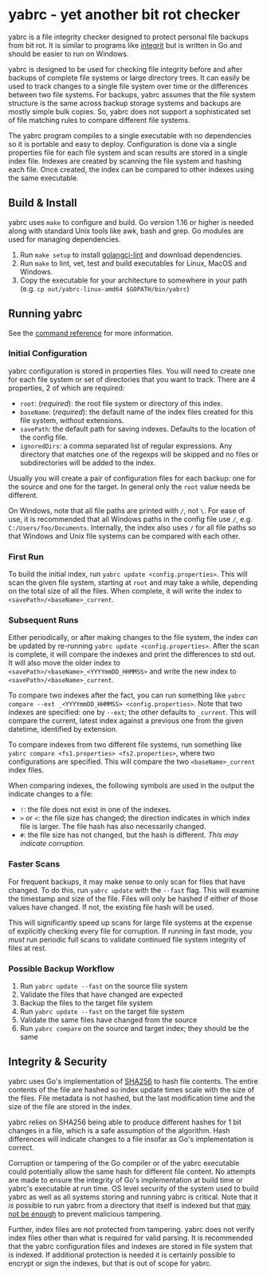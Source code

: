 # yabrc - yet another bit rot checker
yabrc is a file integrity checker designed to protect personal file backups from bit rot. It is similar to programs like [integrit](https://github.com/integrit/integrit) but is written in Go and should be easier to run on Windows.

yabrc is designed to be used for checking file integrity before and after backups of complete file systems or large directory trees. It can easily be used to track changes to a single file system over time or the differences between two file systems. For backups, yabrc assumes that the file system structure is the same across backup storage systems and backups are mostly simple bulk copies. So, yabrc does not support a sophisticated set of file matching rules to compare different file systems.

The yabrc program compiles to a single executable with no dependencies so it is portable and easy to deploy. Configuration is done via a single properties file for each file system and scan results are stored in a single index file. Indexes are created by scanning the file system and hashing each file. Once created, the index can be compared to other indexes using the same executable.

## Build & Install
yabrc uses `make` to configure and build. Go version 1.16 or higher is needed along with standard Unix tools like awk, bash and grep. Go modules are used for managing dependencies.

1. Run `make setup` to install [golangci-lint](https://golangci-lint.run/) and download dependencies.
2. Run `make` to lint, vet, test and build executables for Linux, MacOS and Windows.
3. Copy the executable for your architecture to somewhere in your path (e.g. `cp out/yabrc-linux-amd64 $GOPATH/bin/yabrc`)

## Running yabrc
See the [command reference](COMMANDS.md) for more information.

### Initial Configuration
yabrc configuration is stored in properties files. You will need to create one for each file system or set of directories that you want to track. There are 4 properties, 2 of which are required:
* `root`: (_required_): the root file system or directory of this index.
* `baseName`: (_required_): the default name of the index files created for this file system, _without_ extensions.
* `savePath`: the default path for saving indexes. Defaults to the location of the config file.
* `ignoredDirs`: a comma separated list of regular expressions. Any directory that matches one of the regexps will be skipped and no files or subdirectories will be added to the index.

Usually you will create a pair of configuration files for each backup: one for the source and one for the target. In general only the `root` value needs be different.

On Windows, note that all file paths are printed with `/`, not `\`. For ease of use, it is recommended that all Windows paths in the config file use `/`, e.g. `C:/Users/foo/Documents`. Internally, the index also uses `/` for all file paths so that Windows and Unix file systems can be compared with each other.

### First Run
To build the initial index, run `yabrc update <config.properties>`. This will scan the given file system, starting at `root` and may take a while, depending on the total size of all the files. When complete, it will write the index to `<savePath>/<baseName>_current`.

### Subsequent Runs
Either periodically, or after making changes to the file system, the index can be updated by re-running `yabrc update <config.properties>`. After the scan is complete, it will compare the indexes and print the differences to std out. It will also move the older index to `<savePath>/<baseName>_<YYYYmmDD_HHMMSS>` and write the new index to `<savePath>/<baseName>_current`.

To compare two indexes after the fact, you can run something like `yabrc compare --ext _<YYYYmmDD_HHMMSS> <config.properties>`. Note that two indexes are specified: one by `--ext`; the other defaults to `_current`. This will compare the current, latest index against a previous one from the given datetime, identified by extension.

To compare indexes from two different file systems, run something like `yabrc compare <fs1.properties> <fs2.properties>`, where two configurations are specified. This will compare the two `<baseName>_current` index files.

When comparing indexes, the following symbols are used in the output the indicate changes to a file:
* `!`: the file does not exist in one of the indexes.
* `>` or `<`: the file size has changed; the direction indicates in which index file is larger. The file hash has also necessarily changed.
* `#`: the file size has not changed, but the hash is different. _This may indicate corruption._

### Faster Scans
For frequent backups, it may make sense to only scan for files that have changed. To do this, run `yabrc update` with the `--fast` flag. This will examine the timestamp and size of the file. Files will only be hashed if either of those values have changed. If not, the existing file hash will be used.

This will significantly speed up scans for large file systems at the expense of explicitly checking every file for corruption.  If running in fast mode, you _must_ run periodic full scans to validate continued file system integrity of files at rest.

### Possible Backup Workflow
1. Run `yabrc update --fast` on the source file system
2. Validate the files that have changed are expected
3. Backup the files to the target file system
4. Run `yabrc update --fast` on the target file system
5. Validate the same files have changed from the source
6. Run `yabrc compare` on the source and target index; they should be the same

## Integrity & Security
yabrc uses Go's implementation of [SHA256](https://golang.org/pkg/crypto/sha256/) to hash file contents. The entire contents of the file are hashed so index update times scale with the size of the files. File metadata is not hashed, but the last modification time and the size of the file are stored in the index.

yabrc relies on SHA256 being able to produce different hashes for 1 bit changes in a file, which is a safe assumption of the algorithm. Hash differences will indicate changes to a file insofar as Go's implementation is correct.

Corruption or tampering of the Go compiler or of the yabrc executable could potentially allow the same hash for different file content. No attempts are made to ensure the integrity of Go's implementation at build time or yabrc's executable at run time. OS level security of the system used to build yabrc as well as all systems storing and running yabrc is critical. Note that it _is_ possible to run yabrc from a directory that itself is indexed but that [may not be enough](http://wiki.c2.com/?TheKenThompsonHack) to prevent malicious tampering.

Further, index files are not protected from tampering. yabrc does not verify index files other than what is required for valid parsing. It is recommended that the yabrc configuration files and indexes are stored in file system that is indexed. If additional protection is needed it is certainly possible to encrypt or sign the indexes, but that is out of scope for yabrc.
